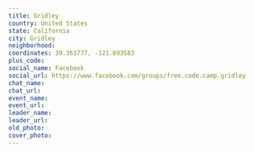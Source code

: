 ```yaml
---
title: Gridley
country: United States
state: California
city: Gridley
neighborhood: 
coordinates: 39.363777, -121.693583
plus_code:
social_name: Facebook
social_url: https://www.facebook.com/groups/free.code.camp.gridley
chat_name:
chat_url:
event_name:
event_url:
leader_name:
leader_url:
old_photo: 
cover_photo:
---
```

